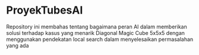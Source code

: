 # ProyekTubesAI
Repository ini membahas tentang bagaimana peran AI dalam memberikan solusi terhadap kasus yang menarik Diagonal Magic Cube 5x5x5 dengan menggunakan pendekatan local search dalam menyelesaikan permasalahan yang ada
